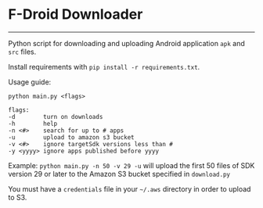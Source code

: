 # F-Droid Downloader
---

Python script for downloading and uploading Android application `apk`
and `src` files.

Install requirements with `pip install -r requirements.txt`.

Usage guide:

```
python main.py <flags>

flags:
-d        turn on downloads
-h        help
-n <#>    search for up to # apps
-u        upload to amazon s3 bucket
-v <#>    ignore targetSdk versions less than #
-y <yyyy> ignore apps published before yyyy
```

Example: `python main.py -n 50 -v 29 -u` will upload the first 50
files of SDK version 29 or later to the Amazon S3 bucket specified in
`download.py`

You must have a `credentials` file in your `~/.aws` directory in order
to upload to S3.